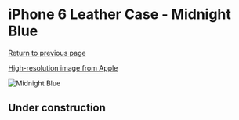 # iPhone 6 Leather Case - Midnight Blue

[Return to previous page](/iphone_6)

[High-resolution image from Apple](https://store.storeimages.cdn-apple.com/8756/as-images.apple.com/is/MGR32?wid=4500&hei=4500&fmt=png)

<div style="width: 512px"><img src="/almost_uncompressed/MGR32.webp" alt="Midnight Blue"></div>

## Under construction
